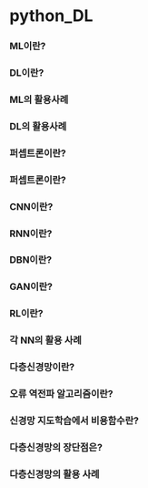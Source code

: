 # python_DL

### ML이란?
### DL이란?
### ML의 활용사례
### DL의 활용사례

### 퍼셉트론이란?
### 퍼셉트론이란?

### CNN이란?
### RNN이란?
### DBN이란?
### GAN이란?
### RL이란?
### 각 NN의 활용 사례


### 다층신경망이란?
### 오류 역전파 알고리즘이란?
### 신경망 지도학습에서 비용함수란?
### 다층신경망의 장단점은?
### 다층신경망의 활용 사례
